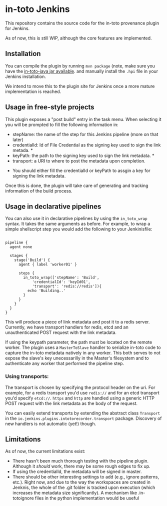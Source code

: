 in-toto Jenkins
===============

This repository contains the source code for the in-toto provenance plugin for
Jenkins.

As of now, this is still WIP, although the core features are implemented.

## Installation

You can compile the plugin by running `mvn package` (note, make sure
you have the [in-toto-java jar available](https://github.com/controlplaneio/in-toto-java).
and manually install the `.hpi` file in your Jenkins installation.

We intend to move this to the plugin site for Jenkins once a more mature
implementation is reached.

## Usage in free-style projects

This plugin exposes a "post build" entry in the task menu. When selecting it
you will be prompted to fill the following information in:

- stepName: the name of the step for this Jenkins pipeline (more on that later)
- credentialId: Id of File Credential as the signing key used to sign the link metada. *
- keyPath: the path to the signing key used to sign the link metadata. *
- transport: a URI to where to post the metadata upon
  completion.

* You should either fill the credentialId or keyPath to assgin a key for signing the link metadata.

Once this is done, the plugin will take care of generating and tracking
information of the build process.

## Usage in declarative pipelines

You can also use it in declarative pipelines by using the `in_toto_wrap`
syntax. It takes the same arguments as before. For example, to wrap a simple
shellscript step you would add the following to your Jenkinisfile:

```

pipeline {
  agent none

  stages {
    stage('Build') {
      agent { label 'worker01' }

      steps {
        in_toto_wrap(['stepName': 'Build',
            'credentialId': 'keyId01',
            'transport': 'redis://redis']){
          echo 'Building..'
        }
      }
    }
  }
}
```

This will produce a piece of link metadata and post it to a redis server.
Currently, we have transport handlers for redis, etcd and an unauthenticated
POST request with the link metadata.

If using the keypath parameter, the path must be located on the remote worker. The plugin uses a
`MasterToSlave` handler to serialize in-toto code to capture the in-toto
metadata natively in any worker. This both serves to not expose the slave's key
unecessarilly in the Master's filesystem and to authenticate any worker that
performed the pipeline step.

### Using transports:

The transport is chosen by specifying the protocol header on the uri. For
example, for a redis transport you'd use `redis://` and for an etcd transport
you'd specify `etcd://`. `https` and `http` are handled using a generic HTTP
POST request with the link metadata as the body of the request. 

You can easily extend transports by extending the abstract class `Transport` in
the `io.jenkins.plugins.intotorecorder.transport` package. Discovery of new
handlers is not automatic (yet!) though.

## Limitations

As of now, the current limitations exist:

- There hasn't been much thorough testing with the pipeline plugin. Although it
  *should* work, there may be some rough edges to fix up.
- If using the credentialId, the metadata will be signed in master.
- There should be other interesting settings to add (e.g., ignore patterns,
  etc.). Right now, and due to the way the workspaces are created in Jenknis,
  the whole of the .git folder is tracked upon execution (which increases the
  metadata size significantly). A mechanism like .in-totoignore files in the
  python implementation would be useful
